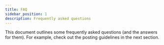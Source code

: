 ```yaml
---
title: FAQ
sidebar_position: 1
description: Frequently asked questions
---
```


This document outlines some frequently asked questions (and the answers for them). For example, check out the posting guidelines in the next section.
